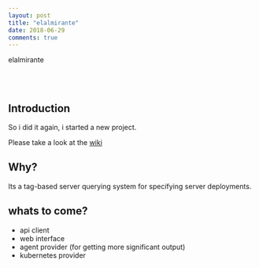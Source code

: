 ```yaml
---
layout: post
title: "elalmirante"
date: 2018-06-29
comments: true
---
```


<p class="intro"><span class="dropcap">e</span>lalmirante</p>

<br />
<br />

## Introduction
So i did it again, i started a new project.

Please take a look at the [wiki](https://github.com/elalmirante/elalmirante/wiki)

## Why?
Its a tag-based server querying system for specifying server deployments.

## whats to come?
- api client
- web interface
- agent provider (for getting more significant output)
- kubernetes provider
